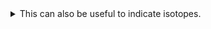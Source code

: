 
<details>
    <summary>
    This can also be useful to indicate isotopes.
    </summary>
    <div>

## Molecular formula: isotopes

While the molecular formula is calculated automatically from the chemical structure it is sometimes useful to directly edit the molecular formula.

Isotopes have to be entered between square brackets like `[13C]`. There is one exception, `D` that is a synonym of `[2H]`.

![](isotopes.png)

There is also the possibility to enter non-natural isotopic ratio. In this case the ratio between all the stable isotopes will be placed between curly brackets and separated by a comma. This is, if you have a molecule with 10 carbons having 20% [12C] and 80% [13C] you will enter `C{20,80}10`.

</div>

</details>
